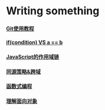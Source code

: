 # Writing something

#### [Git使用教程](https://github.com/clayJa/blog/blob/master/tools/git.md)

#### [if(condition) VS a == b](https://github.com/clayJa/blog/blob/master/basic/isTrue.md)

#### [JavaScript的作用域链](https://github.com/clayJa/blog/blob/master/basic/scopeChain.md)

#### [同源策略&跨域](https://github.com/clayJa/blog/blob/master/basic/cor.md)

#### [函数式编程](https://github.com/clayJa/blog/blob/master/concept/functional_programming.md)

#### [理解面向对象](https://github.com/clayJa/blog/blob/master/concept/oo.md)
